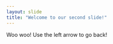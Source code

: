 ```yaml
---
layout: slide
title: "Welcome to our second slide!"
---
```

Woo woo!
Use the left arrow to go back!
